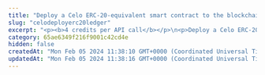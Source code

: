```yaml
---
title: "Deploy a Celo ERC-20-equivalent smart contract to the blockchain and a virtual account"
slug: "celodeployerc20ledger"
excerpt: "<p><b>4 credits per API call</b></p>\n<p>Deploy a Celo ERC-20-equivalent smart contract. This is a helper method, which is combination of\n<a href=\"#operation/registerErc20Token\">Register new Celo ERC-20 token in the ledger</a> and <a href=\"https://apidoc.tatum.io/tag/Fungible-Tokens-(ERC-20-or-compatible)#operation/Erc20Deploy\">Deploy blockchain ERC20</a>.</p>\n<p>After deploying a contract to blockchain, the contract address will become available and must be stored within Tatum. Otherwise, it will not be possible to interact with it and starts automatic blockchain synchronization.</p>\n<p><b>Signing a transaction</b><br/>\nWhen deploying a Celo ERC-20-equivalent smart contract to the blockchain and a virtual account, you are charged a fee for the transaction, and you must sign the transaction with the private key of the blockchain address from which the fee will be deducted.</p>\n<p>Providing the private key in the API is not a secure way of signing transactions, because the private key can be stolen or exposed. Your private keys should never leave your security perimeter. You should use the private keys only for testing a solution you are building on the <b>testnet</b> of a blockchain.</p>\n<p>For signing transactions on the <b>mainnet</b>, we strongly recommend that you use the Tatum <a href=\"https://github.com/tatumio/tatum-kms\" target=\"_blank\">Key Management System (KMS)</a> and provide the signature ID instead of the private key in the API. Alternatively, you can use the <a href=\"https://github.com/tatumio/tatum-js/tree/v2\" target=\"_blank\">Tatum JavaScript client</a>.</p>"
category: 65ae6349f216f9001c42cd4e
hidden: false
createdAt: "Mon Feb 05 2024 11:38:10 GMT+0000 (Coordinated Universal Time)"
updatedAt: "Mon Feb 05 2024 11:38:16 GMT+0000 (Coordinated Universal Time)"
---
```

